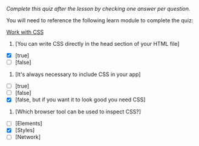 *Complete this quiz after the lesson by checking one answer per question.*

You will need to reference the following learn module to complete the quiz:

[Work with CSS](https://docs.microsoft.com/en-us/learn/modules/build-simple-website/4-css-basics)

1. [You can write CSS directly in the head section of your HTML file]

- [x] [true]
- [ ] [false]

1. [It's always necessary to include CSS in your app]

- [ ] [true]
- [ ] [false]
- [X] [false, but if you want it to look good you need CSS]

1. [Which browser tool can be used to inspect CSS?]
- [ ] [Elements]
- [x] [Styles]
- [ ] [Network]
